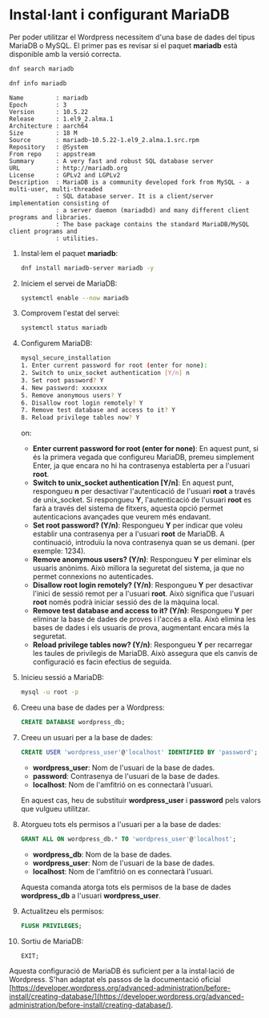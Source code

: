# Instal·lant i configurant MariaDB

Per poder utilitzar el Wordpress necessitem d'una base de dades del tipus MariaDB o MySQL. El primer pas es revisar si el paquet **mariadb** està disponible amb la versió correcta. 

```sh
dnf search mariadb 
```

```sh
dnf info mariadb
```

```text
Name         : mariadb
Epoch        : 3
Version      : 10.5.22
Release      : 1.el9_2.alma.1
Architecture : aarch64
Size         : 18 M
Source       : mariadb-10.5.22-1.el9_2.alma.1.src.rpm
Repository   : @System
From repo    : appstream
Summary      : A very fast and robust SQL database server
URL          : http://mariadb.org
License      : GPLv2 and LGPLv2
Description  : MariaDB is a community developed fork from MySQL - a multi-user, multi-threaded
             : SQL database server. It is a client/server implementation consisting of
             : a server daemon (mariadbd) and many different client programs and libraries.
             : The base package contains the standard MariaDB/MySQL client programs and
             : utilities.
```

1. Instal·lem el paquet **mariadb**:

    ```sh
    dnf install mariadb-server mariadb -y
    ```

2. Iniciem el servei de MariaDB:

    ```sh
    systemctl enable --now mariadb
    ```

3. Comprovem l'estat del servei:

    ```sh
    systemctl status mariadb
    ```

4. Configurem MariaDB:

    ```sh
    mysql_secure_installation
    1. Enter current password for root (enter for none): 
    2. Switch to unix_socket authentication [Y/n] n
    3. Set root password? Y
    4. New password: xxxxxxx
    5. Remove anonymous users? Y
    6. Disallow root login remotely? Y
    7. Remove test database and access to it? Y
    8. Reload privilege tables now? Y
    ```

    on:

    * **Enter current password for root (enter for none)**: En aquest punt, si és la primera vegada que configureu MariaDB, premeu simplement Enter, ja que encara no hi ha contrasenya establerta per a l'usuari **root**.
    * **Switch to unix_socket authentication [Y/n]**: En aquest punt, respongueu **n** per desactivar l'autenticació de l'usuari **root** a través de unix_socket. Si respongueu **Y**, l'autenticació de l'usuari **root** es farà a través del sistema de fitxers, aquesta opció permet autenticacions avançades que veurem més endavant.
    * **Set root password? (Y/n)**: Respongueu **Y** per indicar que voleu establir una contrasenya per a l'usuari **root** de MariaDB. A continuació, introduïu la nova contrasenya quan se us demani. (per exemple: 1234).
    * **Remove anonymous users? (Y/n)**: Respongueu **Y** per eliminar els usuaris anònims. Això millora la seguretat del sistema, ja que no permet connexions no autenticades.
    * **Disallow root login remotely? (Y/n)**: Respongueu **Y** per desactivar l'inici de sessió remot per a l'usuari **root**. Això significa que l'usuari **root** només podrà iniciar sessió des de la màquina local.
    * **Remove test database and access to it? (Y/n)**: Respongueu **Y** per eliminar la base de dades de proves i l'accés a ella. Això elimina les bases de dades i els usuaris de prova, augmentant encara més la seguretat.
    * **Reload privilege tables now? (Y/n)**: Respongueu **Y** per recarregar les taules de privilegis de MariaDB. Això assegura que els canvis de configuració es facin efectius de seguida.

5. Inicieu sessió a MariaDB:

    ```sh
    mysql -u root -p
    ```

6. Creeu una base de dades per a Wordpress:

    ```sql
    CREATE DATABASE wordpress_db;
    ```

7. Creeu un usuari per a la base de dades:

    ```sql
    CREATE USER 'wordpress_user'@'localhost' IDENTIFIED BY 'password';
    ````

    * **wordpress_user**: Nom de l'usuari de la base de dades.
    * **password**: Contrasenya de l'usuari de la base de dades.
    * **localhost**: Nom de l'amfitrió on es connectarà l'usuari.
  
    En aquest cas, heu de substituir **wordpress_user** i **password** pels valors que vulgueu utilitzar.

8. Atorgueu tots els permisos a l'usuari per a la base de dades:

    ```sql
    GRANT ALL ON wordpress_db.* TO 'wordpress_user'@'localhost';
    ```

    * **wordpress_db**: Nom de la base de dades.
    * **wordpress_user**: Nom de l'usuari de la base de dades.
    * **localhost**: Nom de l'amfitrió on es connectarà l'usuari.
  
    Aquesta comanda atorga tots els permisos de la base de dades **wordpress_db** a l'usuari **wordpress_user**.

9. Actualitzeu els permisos:

    ```sql
    FLUSH PRIVILEGES;
    ```

10. Sortiu de MariaDB:

    ```sql
    EXIT;
    ```

Aquesta configuració de MariaDB és suficient per a la instal·lació de Wordpress. S'han adaptat els passos de la documentació oficial [https://developer.wordpress.org/advanced-administration/before-install/creating-database/](https://developer.wordpress.org/advanced-administration/before-install/creating-database/).
